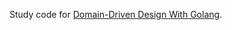 Study code for [Domain-Driven Design With Golang](https://github.com/PacktPublishing/Domain-Driven-Design-with-GoLang).
